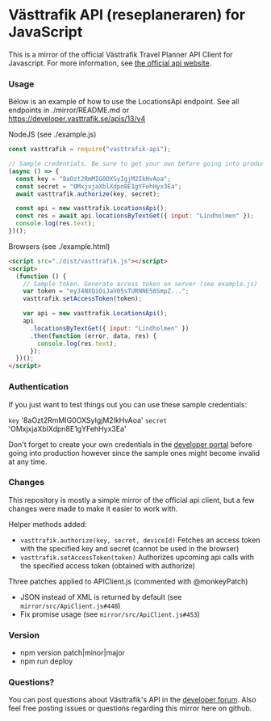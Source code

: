# Västtrafik API (reseplaneraren) for JavaScript

This is a mirror of the official Västtrafik Travel Planner API Client for Javascript. For more information, see [the official api website](https://developer.vasttrafik.se/apis/13/v4).

### Usage

Below is an example of how to use the LocationsApi endpoint. See all endpoints
in ./mirror/README.md or https://developer.vasttrafik.se/apis/13/v4

NodeJS (see ./example.js)

```js
const vasttrafik = require("vasttrafik-api");

// Sample credentials. Be sure to get your own before going into production.
(async () => {
  const key = "8aOzt2RmMIG0OXSyIgjM2IkHvAoa";
  const secret = "OMxjxjaXblXdpn8E1gYFehHyx3Ea";
  await vasttrafik.authorize(key, secret);

  const api = new vasttrafik.LocationsApi();
  const res = await api.locationsByTextGet({ input: "Lindholmen" });
  console.log(res.text);
})();
```

Browsers (see ./example.html)

```html
<script src="./dist/vasttrafik.js"></script>
<script>
  (function () {
    // Sample token. Generate access token on server (see example.js)
    var token = "eyJ4NXQiOiJaV05sTURNNE56SmpZ...";
    vasttrafik.setAccessToken(token);

    var api = new vasttrafik.LocationsApi();
    api
      .locationsByTextGet({ input: "Lindholmen" })
      .then(function (error, data, res) {
        console.log(res.text);
      });
  })();
</script>
```

### Authentication

If you just want to test things out you can use these sample credentials:

`key` '8aOzt2RmMIG0OXSyIgjM2IkHvAoa'
`secret` 'OMxjxjaXblXdpn8E1gYFehHyx3Ea'

Don't forget to create your own credentials in the [developer portal](https://developer.vasttrafik.se/portal/#/) before going into production however since the sample ones might become invalid at any time.

### Changes

This repository is mostly a simple mirror of the official api client, but a few changes were made to make it easier to work with.

Helper methods added:

- `vasttrafik.authorize(key, secret, deviceId)` Fetches an access token with the specified key and secret (cannot be used in the browser)
- `vasttrafik.setAccessToken(token)` Authorizes upcoming api calls with the specified access token (obtained with authorize)

Three patches applied to APIClient.js (commented with @monkeyPatch)

- JSON instead of XML is returned by default (see `mirror/src/ApiClient.js#448`)
- Fix promise usage (see `mirror/src/ApiClient.js#453`)

### Version

- npm version patch|minor|major
- npm run deploy

### Questions?

You can post questions about Västtrafik's API in the [developer forum](https://developer.vasttrafik.se/portal/#/community/forum/9). Also feel free posting issues or questions regarding this mirror here on github.
